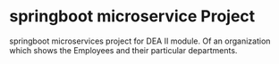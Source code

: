 # springboot microservice Project
springboot microservices project for DEA II module.
Of an organization which shows the Employees and their particular departments.
